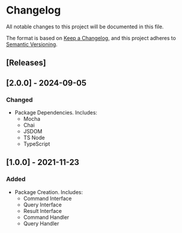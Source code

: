 ﻿# Changelog
All notable changes to this project will be documented in this file.

The format is based on [Keep a Changelog](https://keepachangelog.com/en/1.0.0/),
and this project adheres to [Semantic Versioning](https://semver.org/spec/v2.0.0.html).


## [Releases]

## [2.0.0] - 2024-09-05
### Changed
- Package Dependencies. Includes:
    - Mocha
    - Chai
    - JSDOM
    - TS Node
    - TypeScript

## [1.0.0] - 2021-11-23
### Added
- Package Creation. Includes:
    - Command Interface
    - Query Interface
    - Result Interface
    - Command Handler
    - Query Handler
